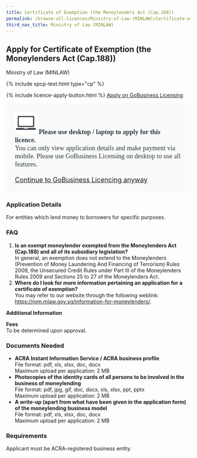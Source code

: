 ```yaml
---
title: Certificate of Exemption (the Moneylenders Act (Cap.188))
permalink: /browse-all-licences/Ministry-of-Law-(MINLAW)/Certificate-of-Exemption-(the-Moneylenders-Act-(Cap188))
third_nav_title: Ministry of Law (MINLAW)
---
```


## Apply for Certificate of Exemption (the Moneylenders Act (Cap.188))

Ministry of Law (MINLAW)

{% include spcp-text.html type="cp" %}

{% include licence-apply-button.html %}
<a class="btn" id = "desktopNotice" href="https://licence1.business.gov.sg/feportal/web/frontier/eAdvisor?redirection=true&selectedLicenceIds=10055" target="_blank" rel="noopener">Apply on GoBusiness Licensing</a>
<div id = "mobileNotice" style="background: #F9FAFA; border-radius: 5px; width: auto; height: auto; padding: 24px 24px; font-size: 18px; color: #313840;">
<img src="/images/laptop.svg" alt="" style="height: 60px; width: 60px; margin-left: 0px;">
<span style="font-weight: bold; font-family: hknova-bold; font-size: 18px; ">Please use desktop / laptop to apply for this licence.</span><br>
<span style="font-family: hknova-regular;">You can only view application details and make payment via mobile. Please use GoBusiness Licensing on desktop to use all features.</span><br><br>
<a id="mobileNotice" href="https://licence1.business.gov.sg/feportal/web/frontier/eAdvisor?redirection=true&selectedLicenceIds=10055" target="_blank" rel="noopener">Continue to GoBusiness Licencing anyway</a>
</div>

<H3>Application Details</H3>

<p>For entities which lend money to borrowers for specific purposes.</p>
<H3>FAQ</H3>
 <ol>
 <li><Strong>Is an exempt moneylender exempted from the Moneylenders Act (Cap.188) and all of its subsidiary legislation?</Strong><br>
 In general, an exemption does not extend to the Moneylenders (Prevention of Money Laundering And Financing of Terrorism) Rules 2009, the Unsecured Credit Rules under Part III of the Moneylenders Rules 2009 and Sections 25 to 27 of the Moneylenders Act.</li>
 <li><Strong>Where do I look for more information pertaining an application for a certificate of exemption?</Strong><br>
You may refer to our website through the following weblink: <a href="https://rom.mlaw.gov.sg/information-for-moneylenders/" target="_blank" rel="noopener">https://rom.mlaw.gov.sg/information-for-moneylenders/</a>.</li>
</ol>

<strong>Additional Information</strong>

<p><strong>Fees</strong><br>
 To be determined upon approval.</p>

<H3>Documents Needed</H3>

<ul>
 <li><strong>ACRA Instant Information Service / ACRA business profile</strong><br>
 File format: pdf, xls, xlsx, doc, docx<br>
 Maximum upload per application: 2 MB</li>
 <li><strong>Photocopies of the identity cards of all persons to be involved in the business of moneylending</strong><br>
 File format: pdf, jpg, gif, doc, docx, xls, xlsx, ppt, pptx<br>
 Maximum upload per application: 2 MB</li>
 <li><strong>A write-up (apart from what have been given in the application form) of the moneylending business model</strong><br>
 File format: pdf, xls, xlsx, doc, docx<br>
 Maximum upload per application: 2 MB</li>
 </ul>

<H3>Requirements</H3>

<p>Applicant must be ACRA-registered business entity.</p>

